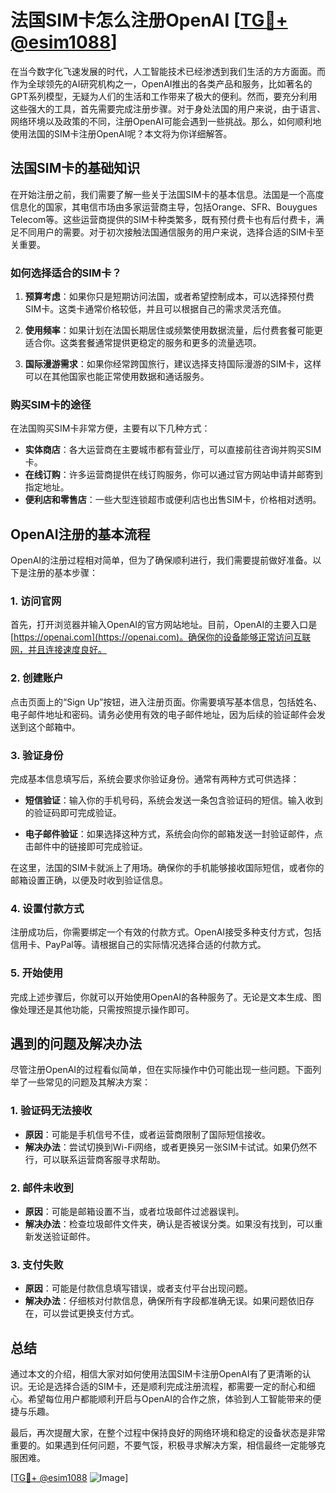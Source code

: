 # 法国SIM卡怎么注册OpenAI [[TG💪+ @esim1088](https://t.me/s/esim1088)]

在当今数字化飞速发展的时代，人工智能技术已经渗透到我们生活的方方面面。而作为全球领先的AI研究机构之一，OpenAI推出的各类产品和服务，比如著名的GPT系列模型，无疑为人们的生活和工作带来了极大的便利。然而，要充分利用这些强大的工具，首先需要完成注册步骤。对于身处法国的用户来说，由于语言、网络环境以及政策的不同，注册OpenAI可能会遇到一些挑战。那么，如何顺利地使用法国的SIM卡注册OpenAI呢？本文将为你详细解答。

## 法国SIM卡的基础知识

在开始注册之前，我们需要了解一些关于法国SIM卡的基本信息。法国是一个高度信息化的国家，其电信市场由多家运营商主导，包括Orange、SFR、Bouygues Telecom等。这些运营商提供的SIM卡种类繁多，既有预付费卡也有后付费卡，满足不同用户的需要。对于初次接触法国通信服务的用户来说，选择合适的SIM卡至关重要。

### 如何选择适合的SIM卡？

1. **预算考虑**：如果你只是短期访问法国，或者希望控制成本，可以选择预付费SIM卡。这类卡通常价格较低，并且可以根据自己的需求灵活充值。
   
2. **使用频率**：如果计划在法国长期居住或频繁使用数据流量，后付费套餐可能更适合你。这类套餐通常提供更稳定的服务和更多的流量选项。

3. **国际漫游需求**：如果你经常跨国旅行，建议选择支持国际漫游的SIM卡，这样可以在其他国家也能正常使用数据和通话服务。

### 购买SIM卡的途径

在法国购买SIM卡非常方便，主要有以下几种方式：

- **实体商店**：各大运营商在主要城市都有营业厅，可以直接前往咨询并购买SIM卡。
- **在线订购**：许多运营商提供在线订购服务，你可以通过官方网站申请并邮寄到指定地址。
- **便利店和零售店**：一些大型连锁超市或便利店也出售SIM卡，价格相对透明。

## OpenAI注册的基本流程

OpenAI的注册过程相对简单，但为了确保顺利进行，我们需要提前做好准备。以下是注册的基本步骤：

### 1. 访问官网

首先，打开浏览器并输入OpenAI的官方网站地址。目前，OpenAI的主要入口是[https://openai.com](https://openai.com)。确保你的设备能够正常访问互联网，并且连接速度良好。

### 2. 创建账户

点击页面上的“Sign Up”按钮，进入注册页面。你需要填写基本信息，包括姓名、电子邮件地址和密码。请务必使用有效的电子邮件地址，因为后续的验证邮件会发送到这个邮箱中。

### 3. 验证身份

完成基本信息填写后，系统会要求你验证身份。通常有两种方式可供选择：

- **短信验证**：输入你的手机号码，系统会发送一条包含验证码的短信。输入收到的验证码即可完成验证。
  
- **电子邮件验证**：如果选择这种方式，系统会向你的邮箱发送一封验证邮件，点击邮件中的链接即可完成验证。

在这里，法国的SIM卡就派上了用场。确保你的手机能够接收国际短信，或者你的邮箱设置正确，以便及时收到验证信息。

### 4. 设置付款方式

注册成功后，你需要绑定一个有效的付款方式。OpenAI接受多种支付方式，包括信用卡、PayPal等。请根据自己的实际情况选择合适的付款方式。

### 5. 开始使用

完成上述步骤后，你就可以开始使用OpenAI的各种服务了。无论是文本生成、图像处理还是其他功能，只需按照提示操作即可。

## 遇到的问题及解决办法

尽管注册OpenAI的过程看似简单，但在实际操作中仍可能出现一些问题。下面列举了一些常见的问题及其解决方案：

### 1. 验证码无法接收

- **原因**：可能是手机信号不佳，或者运营商限制了国际短信接收。
- **解决办法**：尝试切换到Wi-Fi网络，或者更换另一张SIM卡试试。如果仍然不行，可以联系运营商客服寻求帮助。

### 2. 邮件未收到

- **原因**：可能是邮箱设置不当，或者垃圾邮件过滤器误判。
- **解决办法**：检查垃圾邮件文件夹，确认是否被误分类。如果没有找到，可以重新发送验证邮件。

### 3. 支付失败

- **原因**：可能是付款信息填写错误，或者支付平台出现问题。
- **解决办法**：仔细核对付款信息，确保所有字段都准确无误。如果问题依旧存在，可以尝试更换支付方式。

## 总结

通过本文的介绍，相信大家对如何使用法国SIM卡注册OpenAI有了更清晰的认识。无论是选择合适的SIM卡，还是顺利完成注册流程，都需要一定的耐心和细心。希望每位用户都能顺利开启与OpenAI的合作之旅，体验到人工智能带来的便捷与乐趣。

最后，再次提醒大家，在整个过程中保持良好的网络环境和稳定的设备状态是非常重要的。如果遇到任何问题，不要气馁，积极寻求解决方案，相信最终一定能够克服困难。

[[TG💪+ @esim1088](https://t.me/s/esim1088) ![Image](https://i.postimg.cc/4NQfJmqS/Snipaste-2025-05-13-00-14-12.png)]